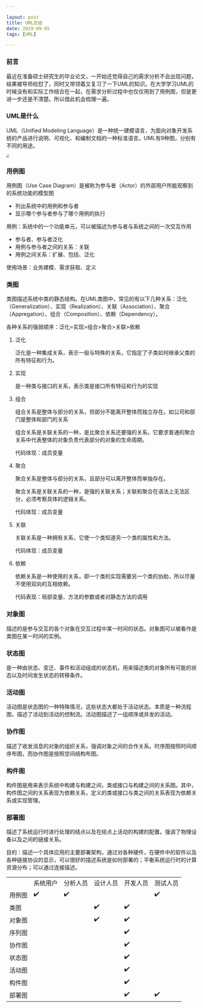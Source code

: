 ```yaml
---

layout: post  
title: UML总结
date: 2019-09-05
tags: [UML]

---
```




### 前言

最近在准备硕士研究生的毕业论文，一开始还觉得自己的需求分析不会出现问题，结果被导师给怼了，同时又带领着又复习了一下UML的知识。在大学学习UML的时候没有和实际工作结合在一起，在需求分析过程中也仅仅用到了用例图，但是更进一步还是不清楚。所以借此机会梳理一遍。

### UML是什么

UML（Unified Modeling Language）是一种统一建模语言，为面向对象开发系统的产品进行说明、可视化、和编制文档的一种标准语言。UML有9种图，分别有不同的用途。

<img src="../images/uml1.png" style="zoom:50%;" />

### 用例图

用例图（Use Case Diagram）是被称为参与者（Actor）的外部用户所能观察到的系统功能的模型图

* 列出系统中的用例和参与者
* 显示哪个参与者参与了哪个用例的执行



用例：系统中的一个功能单元，可以被描述为参与者与系统之间的一次交互作用

* 参与者、参与者泛化
* 用例与参与者之间的关系：关联
* 用例之间关系：扩展、包括、泛化



使用场景：业务建模、需求获取、定义



### 类图

类图描述系统中类的静态结构。在UML类图中，常见的有以下几种关系：泛化（Generalization）、实现（Realization）、关联（Association）、聚合（Appregation）、组合（Composition）、依赖（Dependency）。

各种关系的强弱顺序：泛化=实现>组合>聚合>关联>依赖

1. 泛化

   泛化是一种集成关系，表示一般与特殊的关系，它指定了子类如何继承父类的所有特征和行为。

2. 实现

   是一种类与接口的关系，表示类是接口所有特征和行为的实现

3. 组合

   组合关系是整体与部分的关系，但部分不能离开整体而独立存在。如公司和部门是整体和部门的关系

   组合关系是关联关系的一种，是比聚合关系还要强的关系。它要求普通的聚合关系中代表整体的对象负责代表部分的对象的生命周期。

   代码体现：成员变量

4. 聚合

   聚合关系是整体与部分的关系，且部分可以离开整体而单独存在。

   聚合关系是关联关系的一种，是强的关联关系；关联和聚合在语法上无法区分，必须考察具体的逻辑关系。

   代码体现：成员变量

5. 关联

   关联关系是一种拥有关系，它使一个类知道另一个类的属性和方法。

   代码体现：成员变量

6. 依赖

   依赖关系是一种使用的关系，即一个类的实现需要另一个类的协助，所以尽量不使用双向的互相依赖。

   代码表现：局部变量、方法的参数或者对静态方法的调用



### 对象图

描述的是参与交互的各个对象在交互过程中某一时间的状态。对象图可以被看作是类图在某一时间的实例。



### 状态图

是一种由状态、变迁、事件和活动组成的状态机，用来描述类的对象所有可能的状态以及时间发生状态的转移条件。



### 活动图

活动图是状态图的一种特殊情况，这些状态大都处于活动状态。本质是一种流程图，描述了活动到活动的控制流。活动图描述了一组顺序或并发的活动。



### 协作图

描述了收发消息的对象的组织关系，强调对象之间的合作关系。时序图按照时间顺序布图，而协作图是按照空间结构布图。



### 构件图

构件图是用来表示系统中构建与构建之间，类或接口与构建之间的关系图。其中，构件图之间的关系表现为依赖关系，定义的类或接口与类之间的关系表现为依赖关系或实现管理。



### 部署图

描述了系统运行时进行处理的结点以及在结点上活动的构建的配置。强调了物理设备以及之间的链接关系。

目的：描述一个具体应用的主要部署架构，通过对各种硬件，在硬件中的软件以及各种链接协议的显示，可以很好的描述系统是如何部署的；平衡系统运行时的计算资源分布；可以通过连接描述。



|        |          |          |          |          |          |
| ------ | -------- | -------- | -------- | -------- | -------- |
|        | 系统用户 | 分析人员 | 设计人员 | 开发人员 | 测试人员 |
| 用例图 | ✔️        | ✔️        |          |          | ✔️        |
| 类图   |          |          | ✔️        | ✔️        |          |
| 对象图 |          |          | ✔️        | ✔️        |          |
| 序列图 |          |          |          | ✔️        |          |
| 协作图 |          |          |          | ✔️        |          |
| 状态图 |          |          |          | ✔️        |          |
| 活动图 |          |          |          | ✔️        |          |
| 构件图 |          |          |          | ✔️        |          |
| 部署图 |          |          |          | ✔️        | ✔️        |






